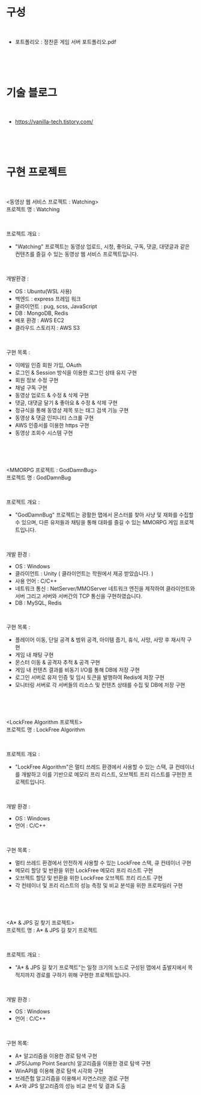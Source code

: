 # 구성

<br>

- 포트폴리오 : 정찬훈 게임 서버 포트폴리오.pdf

<br><br><br>

# 기술 블로그

<br>

- https://vanilla-tech.tistory.com/

<br><br><br>

# 구현 프로젝트

<br>

<동영상 웹 서비스 프로젝트 : Watching><br>
프로젝트 명 : Watching

<br>

프로젝트 개요 :

- "Watching" 프로젝트는 동영상 업로드, 시청, 좋아요, 구독, 댓글, 대댓글과 같은 컨텐츠를 즐길 수 있는 동영상 웹 서비스 프로젝트입니다.

<br>

개발환경 :

- OS : Ubuntu(WSL 사용)
- 백엔드 : express 프레임 워크
- 클라이언트 : pug, scss, JavaScript
- DB : MongoDB, Redis
- 배포 환경 : AWS EC2
- 클라우드 스토리지 : AWS S3

<br>

구현 목록 :

- 이메일 인증 회원 가입, OAuth
- 로그인 & Session 방식을 이용한 로그인 상태 유지 구현
- 회원 정보 수정 구현
- 채널 구독 구현
- 동영상 업로드 & 수정 & 삭제 구현
- 댓글, 대댓글 달기 & 좋아요 & 수정 & 삭제 구현
- 정규식을 통해 동영상 제목 또는 태그 검색 기능 구현
- 동영상 & 댓글 인피니티 스크롤 구현
- AWS 인증서를 이용한 https 구현
- 동영상 조회수 시스템 구현

<br><br><br>

<MMORPG 프로젝트 : GodDamnBug><br>
프로젝트 명 : GodDamnBug

<br>

프로젝트 개요 :

- "GodDamnBug" 프로젝트는 광활한 맵에서 몬스터를 찾아 사냥 및 재화를 수집할 수 있으며, 다른 유저들과 채팅을 통해 대화를 즐길 수 있는 MMORPG 게임 프로젝트입니다.

<br>

개발 환경 :

- OS : Windows
- 클라이언트 : Unity ( 클라이언트는 학원에서 제공 받았습니다. )
- 사용 언어 : C/C++
- 네트워크 통신 : NetServer/MMOServer 네트워크 엔진을 제작하여 클라이언트와 서버 그리고 서버와 서버간의 TCP 통신을 구현하였습니다.
- DB : MySQL, Redis

<br>

구현 목록 :

- 플레이어 이동, 단일 공격 & 범위 공격, 아이템 줍기, 휴식, 사망, 사망 후 재시작 구현
- 게임 내 채팅 구현
- 몬스터 이동 & 공격자 추적 & 공격 구현
- 게임 내 컨텐츠 결과를 비동기 I/O를 통해 DB에 저장 구현
- 로그인 서버로 유저 인증 및 임시 토큰을 발행하여 Redis에 저장 구현
- 모니터링 서버로 각 서버들의 리소스 및 컨텐츠 상태를 수집 및 DB에 저장 구현

<br><br><br>

<LockFree Algorithm 프로젝트><br>
프로젝트 명 : LockFree Algorithm

<br>

프로젝트 개요 :

- "LockFree Algorithm"은 멀티 쓰레드 환경에서 사용할 수 있는 스택, 큐 컨테이너를 개발하고 이를 기반으로 메모리 프리 리스트, 오브젝트 프리 리스트를 구현한 프로젝트입니다.

<br>

개발 환경 :

- OS : Windows
- 언어 : C/C++

<br>

구현 목록 :

- 멀티 쓰레드 환경에서 안전하게 사용할 수 있는 LockFree 스택, 큐 컨테이너 구현
- 메모리 할당 및 반환을 위한 LockFree 메모리 프리 리스트 구현
- 오브젝트 할당 및 반환을 위한 LockFree 오브젝트 프리 리스트 구현
- 각 컨테이너 및 프리 리스트의 성능 측정 및 비교 분석을 위한 프로파일러 구현

<br><br><br>

<A* & JPS 길 찾기 프로젝트><br>
프로젝트 명 : A* & JPS 길 찾기 프로젝트

<br>

프로젝트 개요 :

- "A\* & JPS 길 찾기 프로젝트"는 일정 크기의 노드로 구성된 맵에서 출발지에서 목적지까지 경로를 구하기 위해 구현한 프로젝트입니다.

<br>

개발 환경 :

- OS : Windows
- 언어 : C/C++

<br>

구현 목록:

- A\* 알고리즘을 이용한 경로 탐색 구현
- JPS(Jump Point Search) 알고리즘을 이용한 경로 탐색 구현
- WinAPI를 이용해 경로 탐색 시각화 구현
- 브레즌험 알고리즘을 이용해서 자연스러운 경로 구현
- A\*와 JPS 알고리즘의 성능 비교 분석 및 결과 도출
